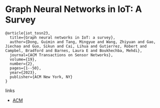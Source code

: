 # Graph Neural Networks in IoT: A Survey

```
@article{iot_tosn23,
  title={Graph neural networks in IoT: a survey},
  author={Dong, Guimin and Tang, Mingyue and Wang, Zhiyuan and Gao, Jiechao and Guo, Sikun and Cai, Lihua and Gutierrez, Robert and Campbel, Bradford and Barnes, Laura E and Boukhechba, Mehdi},
  journal={ACM Transactions on Sensor Networks},
  volume={19},
  number={2},
  pages={1--50},
  year={2023},
  publisher={ACM New York, NY}
}
```

links
- [ACM](https://dl.acm.org/doi/full/10.1145/3565973)
